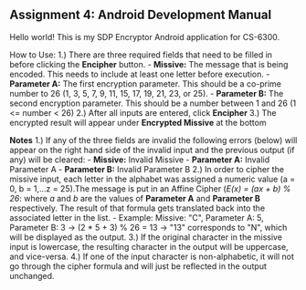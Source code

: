 ## Assignment 4: Android Development Manual

Hello world! This is my SDP Encryptor Android application for CS-6300.

How to Use:
1.) There are three required fields that need to be filled in before clicking the **Encipher** button.
    - **Missive:** The message that is being encoded. This needs to include at least one letter before execution.
    - **Parameter A:** The first encryption parameter. This should be a co-prime number to 26 (1, 3, 5, 7, 9, 11, 15, 													17, 19, 21, 23, or 25).
		- **Parameter B:** The second encryption parameter. This should be a number between 1 and 26 (1 <= number < 26)
2.) After all inputs are entered, click **Encipher**
3.) The encrypted result will appear under **Encrypted Missive** at the bottom

**Notes**
1.) If any of the three fields are invalid the following errors (below) will appear on the right hand side of the invalid input
	and the previous output (if any) will be cleared:
		- **Missive:** Invalid Missive
		- **Parameter A:** Invalid Parameter A
		- **Parameter B:** Invalid Parameter B
2.) In order to cipher the missive input, each letter in the alphabet was assigned a numeric value (a = 0, b = 1,...z = 25).The
	message is put in an Affine Cipher (*E(x) = (ax + b) % 26*: where *a* and *b* are the values of **Parameter A** and **Parameter B** respectively. The result of that formula gets translated back into the associated letter in the list. 
			- Example: Missive: "C", Parameter A: 5, Parameter B: 3 -> (2 * 5 + 3) % 26 = 13 -> "13" corresponds to "N", which will be 
								 displayed as the output.
3.) If the original character in the missive input is lowercase, the resulting character in the output will be uppercase, 					and vice-versa.
4.) If one of the input character is non-alphabetic, it will not go through the cipher formula and will just be reflected in 			the output unchanged.
